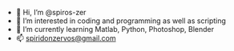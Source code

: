 - 👋 Hi, I’m @spiros-zer
- 👀 I’m interested in coding and programming as well as scripting
- 🌱 I’m currently learning Matlab, Python, Photoshop, Blender
- 📫 spiridonzervos@gmail.com

<!---
spiros-zer/spiros-zer is a ✨ special ✨ repository because its `README.md` (this file) appears on your GitHub profile.
You can click the Preview link to take a look at your changes.
--->
